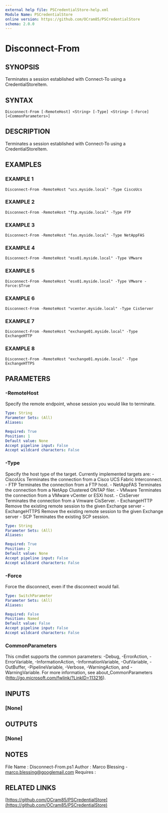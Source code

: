 ```yaml
---
external help file: PSCredentialStore-help.xml
Module Name: PSCredentialStore
online version: https://github.com/OCram85/PSCredentialStore
schema: 2.0.0
---
```


# Disconnect-From

## SYNOPSIS
Terminates a session established with Connect-To using a CredentialStoreItem.

## SYNTAX

```
Disconnect-From [-RemoteHost] <String> [-Type] <String> [-Force] [<CommonParameters>]
```

## DESCRIPTION
Terminates a session established with Connect-To using a CredentialStoreItem.

## EXAMPLES

### EXAMPLE 1
```
Disconnect-From -RemoteHost "ucs.myside.local" -Type CiscoUcs
```

### EXAMPLE 2
```
Disconnect-From -RemoteHost "ftp.myside.local" -Type FTP
```

### EXAMPLE 3
```
Disconnect-From -RemoteHost "fas.myside.local" -Type NetAppFAS
```

### EXAMPLE 4
```
Disconnect-From -RemoteHost "esx01.myside.local" -Type VMware
```

### EXAMPLE 5
```
Disconnect-From -RemoteHost "esx01.myside.local" -Type VMware -Force:$True
```

### EXAMPLE 6
```
Disconnect-From -RemoteHost "vcenter.myside.local" -Type CisServer
```

### EXAMPLE 7
```
Disconnect-From -RemoteHost "exchange01.myside.local" -Type ExchangeHTTP
```

### EXAMPLE 8
```
Disconnect-From -RemoteHost "exchange01.myside.local" -Type ExchangeHTTPS
```

## PARAMETERS

### -RemoteHost
Specify the remote endpoint, whose session you would like to terminate.

```yaml
Type: String
Parameter Sets: (All)
Aliases:

Required: True
Position: 1
Default value: None
Accept pipeline input: False
Accept wildcard characters: False
```

### -Type
Specify the host type of the target.
Currently implemented targets are:
    - CiscoUcs     Terminates the connection from a Cisco UCS Fabric Interconnect.
    - FTP          Terminates the connection from a FTP host.
    - NetAppFAS    Terminates the connection from a NetApp Clustered ONTAP filer.
    - VMware       Terminates the connection from a VMware vCenter or ESXi host.
    - CisServer    Terminates the connection from a Vmware CisServer.
    - ExchangeHTTP Remove the existing remote session to the given Exchange server
    - ExchangeHTTPS Remove the existing remote session to the given Exchange server
    - SCP          Terminates the existing SCP session.

```yaml
Type: String
Parameter Sets: (All)
Aliases:

Required: True
Position: 2
Default value: None
Accept pipeline input: False
Accept wildcard characters: False
```

### -Force
Force the disconnect, even if the disconnect would fail.

```yaml
Type: SwitchParameter
Parameter Sets: (All)
Aliases:

Required: False
Position: Named
Default value: False
Accept pipeline input: False
Accept wildcard characters: False
```

### CommonParameters
This cmdlet supports the common parameters: -Debug, -ErrorAction, -ErrorVariable, -InformationAction, -InformationVariable, -OutVariable, -OutBuffer, -PipelineVariable, -Verbose, -WarningAction, and -WarningVariable. For more information, see about_CommonParameters (http://go.microsoft.com/fwlink/?LinkID=113216).

## INPUTS

### [None]

## OUTPUTS

### [None]

## NOTES
File Name   : Disconnect-From.ps1
Author      : Marco Blessing - marco.blessing@googlemail.com
Requires    :

## RELATED LINKS

[https://github.com/OCram85/PSCredentialStore](https://github.com/OCram85/PSCredentialStore)

